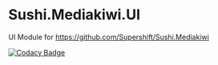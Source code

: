 # Sushi.Mediakiwi.UI
UI Module for https://github.com/Supershift/Sushi.Mediakiwi

[![Codacy Badge](https://app.codacy.com/project/badge/Grade/4adb7b14e4694ab98f630da053d3c963)](https://www.codacy.com/gh/Supershift/Sushi.Mediakiwi.UI/dashboard?utm_source=github.com&amp;utm_medium=referral&amp;utm_content=Supershift/Sushi.Mediakiwi.UI&amp;utm_campaign=Badge_Grade)
